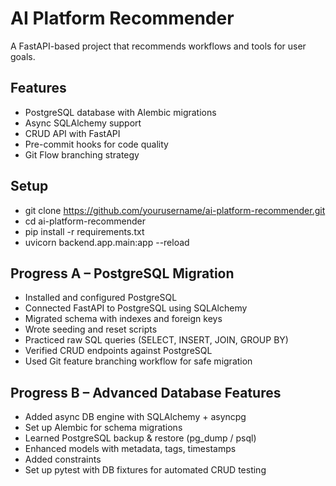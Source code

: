 # AI Platform Recommender

A FastAPI-based project that recommends workflows and tools for user goals.

## Features
- PostgreSQL database with Alembic migrations
- Async SQLAlchemy support
- CRUD API with FastAPI
- Pre-commit hooks for code quality
- Git Flow branching strategy

## Setup

- git clone https://github.com/yourusername/ai-platform-recommender.git
- cd ai-platform-recommender
- pip install -r requirements.txt
- uvicorn backend.app.main:app --reload


## Progress A – PostgreSQL Migration
- Installed and configured PostgreSQL
- Connected FastAPI to PostgreSQL using SQLAlchemy
- Migrated schema with indexes and foreign keys
- Wrote seeding and reset scripts
- Practiced raw SQL queries (SELECT, INSERT, JOIN, GROUP BY)
- Verified CRUD endpoints against PostgreSQL
- Used Git feature branching workflow for safe migration

## Progress B – Advanced Database Features
- Added async DB engine with SQLAlchemy + asyncpg
- Set up Alembic for schema migrations
- Learned PostgreSQL backup & restore (pg_dump / psql)
- Enhanced models with metadata, tags, timestamps
- Added constraints
- Set up pytest with DB fixtures for automated CRUD testing
